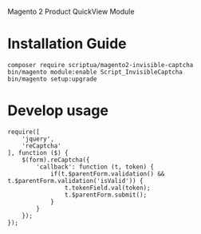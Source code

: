 Magento 2 Product QuickView Module

# Installation Guide
````
composer require scriptua/magento2-invisible-captcha
bin/magento module:enable Script_InvisibleCaptcha
bin/magento setup:upgrade
````

# Develop usage
````
require([
    'jquery',
    'reCaptcha'
], function ($) {
    $(form).reCaptcha({
        'callback': function (t, token) {
            if(t.$parentForm.validation() && t.$parentForm.validation('isValid')) {
                t.tokenField.val(token);
                t.$parentForm.submit();
            }
        }
    });
});
````